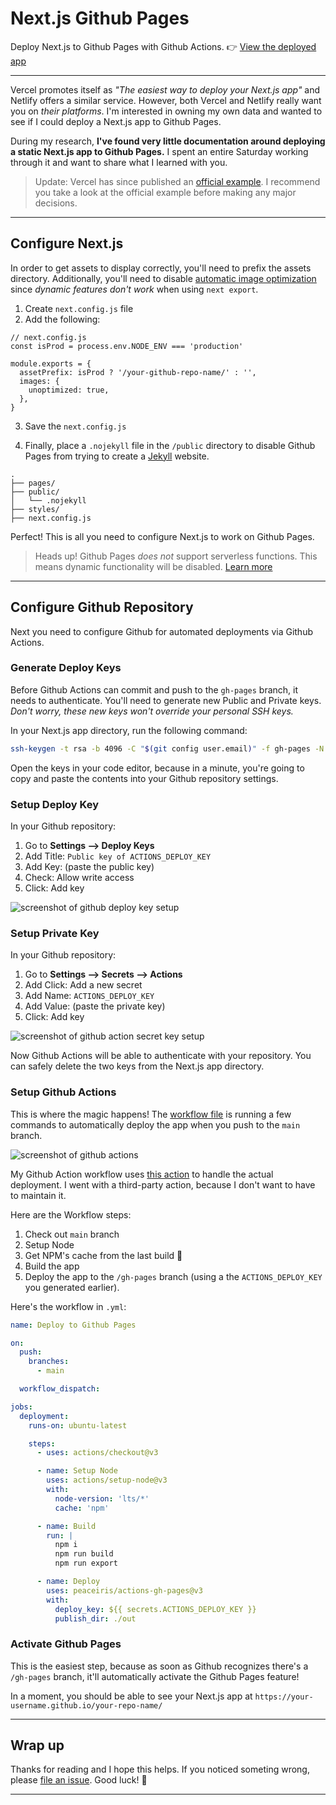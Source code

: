 # Next.js Github Pages

Deploy Next.js to Github Pages with Github Actions. 👉 [View the deployed app](https://gregrickaby.github.io/nextjs-github-pages/)

---

Vercel promotes itself as _"The easiest way to deploy your Next.js app"_ and Netlify offers a similar service. However, both Vercel and Netlify really want you on _their platforms_. I'm interested in owning my own data and wanted to see if I could deploy a Next.js app to Github Pages.

During my research, **I've found very little documentation around deploying a static Next.js app to Github Pages.** I spent an entire Saturday working through it and want to share what I learned with you.

> Update: Vercel has since published an [official example](https://github.com/vercel/next.js/tree/canary/examples/github-pages). I recommend you take a look at the official example before making any major decisions.

---

## Configure Next.js

In order to get assets to display correctly, you'll need to prefix the assets directory. Additionally, you'll need to disable [automatic image optimization](https://nextjs.org/blog/next-12-3#disable-image-optimization-stable) since _dynamic features don't work_ when using `next export`.

1. Create `next.config.js` file
2. Add the following:

```js[class="line-numbers"]
// next.config.js
const isProd = process.env.NODE_ENV === 'production'

module.exports = {
  assetPrefix: isProd ? '/your-github-repo-name/' : '',
  images: {
    unoptimized: true,
  },
}
```

3. Save the `next.config.js`

4. Finally, place a `.nojekyll` file in the `/public` directory to disable Github Pages from trying to create a [Jekyll](https://github.blog/2009-12-29-bypassing-jekyll-on-github-pages/) website.

```treeview
.
├── pages/
├── public/
│   └── .nojekyll
├── styles/
├── next.config.js
```

Perfect! This is all you need to configure Next.js to work on Github Pages.

> Heads up! Github Pages _does not_ support serverless functions. This means dynamic functionality will be disabled. [Learn more](https://nextjs.org/docs/advanced-features/static-html-export#unsupported-features)

---

## Configure Github Repository

Next you need to configure Github for automated deployments via Github Actions.

### Generate Deploy Keys

Before Github Actions can commit and push to the `gh-pages` branch, it needs to authenticate. You'll need to generate new Public and Private keys. _Don't worry, these new keys won't override your personal SSH keys._

In your Next.js app directory, run the following command:

```bash
ssh-keygen -t rsa -b 4096 -C "$(git config user.email)" -f gh-pages -N ""
```

Open the keys in your code editor, because in a minute, you're going to copy and paste the contents into your Github repository settings.

### Setup Deploy Key

In your Github repository:

1. Go to **Settings --> Deploy Keys**
2. Add Title: `Public key of ACTIONS_DEPLOY_KEY`
3. Add Key: (paste the public key)
4. Check: Allow write access
5. Click: Add key

![screenshot of github deploy key setup](https://user-images.githubusercontent.com/200280/203811622-861c6c94-3f3a-4048-8e78-3cc50589c0bc.png)

### Setup Private Key

In your Github repository:

1. Go to **Settings --> Secrets --> Actions**
2. Add Click: Add a new secret
3. Add Name: `ACTIONS_DEPLOY_KEY`
4. Add Value: (paste the private key)
5. Click: Add key

![screenshot of github action secret key setup](https://user-images.githubusercontent.com/200280/203811897-6b8dcace-ba95-4b7b-86a7-84fbd951a98c.png)

Now Github Actions will be able to authenticate with your repository. You can safely delete the two keys from the Next.js app directory.

### Setup Github Actions

This is where the magic happens! The [workflow file](https://github.com/gregrickaby/nextjs-github-pages/blob/main/.github/workflows/deploy.yml) is running a few commands to automatically deploy the app when you push to the `main` branch.

![screenshot of github actions](https://user-images.githubusercontent.com/200280/203812362-f733579f-bd09-4a4e-997d-fba74e02e839.png)

My Github Action workflow uses [this action](https://github.com/peaceiris/actions-gh-pages) to handle the actual deployment. I went with a third-party action, because I don't want to have to maintain it.

Here are the Workflow steps:

1. Check out `main` branch
2. Setup Node
3. Get NPM's cache from the last build 🚀
4. Build the app
5. Deploy the app to the `/gh-pages` branch (using a the `ACTIONS_DEPLOY_KEY` you generated earlier).

Here's the workflow in `.yml`:

```yml
name: Deploy to Github Pages

on:
  push:
    branches:
      - main

  workflow_dispatch:

jobs:
  deployment:
    runs-on: ubuntu-latest

    steps:
      - uses: actions/checkout@v3

      - name: Setup Node
        uses: actions/setup-node@v3
        with:
          node-version: 'lts/*'
          cache: 'npm'

      - name: Build
        run: |
          npm i
          npm run build
          npm run export

      - name: Deploy
        uses: peaceiris/actions-gh-pages@v3
        with:
          deploy_key: ${{ secrets.ACTIONS_DEPLOY_KEY }}
          publish_dir: ./out
```

### Activate Github Pages

This is the easiest step, because as soon as Github recognizes there's a `/gh-pages` branch, it'll automatically activate the Github Pages feature!

In a moment, you should be able to see your Next.js app at `https://your-username.github.io/your-repo-name/`

---

## Wrap up

Thanks for reading and I hope this helps. If you noticed someting wrong, please [file an issue](https://github.com/gregrickaby/nextjs-github-pages/issues). Good luck! 🍻

---

